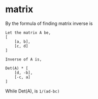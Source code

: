 # matrix

By the formula of finding matrix inverse is

```
Let the matrix A be,
[
    [a, b],
    [c, d]
]

Inverse of A is,

Det(A) * [
    [d, -b],
    [-c, a]
]
```

While Det(A), is `1/(ad-bc)`
